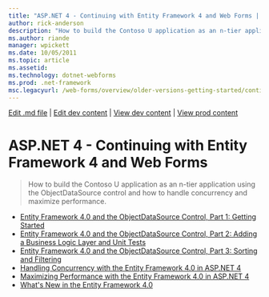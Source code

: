 ```yaml
---
title: "ASP.NET 4 - Continuing with Entity Framework 4 and Web Forms | Microsoft Docs"
author: rick-anderson
description: "How to build the Contoso U application as an n-tier application using the ObjectDataSource control and how to handle concurrency and maximize performance."
ms.author: riande
manager: wpickett
ms.date: 10/05/2011
ms.topic: article
ms.assetid: 
ms.technology: dotnet-webforms
ms.prod: .net-framework
msc.legacyurl: /web-forms/overview/older-versions-getting-started/continuing-with-ef
---
```

[Edit .md file](C:\Projects\msc\dev\Msc.Www\Web.ASP\App_Data\github\web-forms\overview\older-versions-getting-started\index.md) | [Edit dev content](http://www.aspdev.net/umbraco#/content/content/edit/32984) | [View dev content](http://docs.aspdev.net/tutorials/web-forms/overview/older-versions-getting-started/continuing-with-ef/index.html) | [View prod content](http://www.asp.net/web-forms/overview/older-versions-getting-started/continuing-with-ef)

ASP.NET 4 - Continuing with Entity Framework 4 and Web Forms
====================
> How to build the Contoso U application as an n-tier application using the ObjectDataSource control and how to handle concurrency and maximize performance.


- [Entity Framework 4.0 and the ObjectDataSource Control, Part 1: Getting Started](using-the-entity-framework-and-the-objectdatasource-control-part-1-getting-started.md)
- [Entity Framework 4.0 and the ObjectDataSource Control, Part 2: Adding a Business Logic Layer and Unit Tests](using-the-entity-framework-and-the-objectdatasource-control-part-2-adding-a-business-logic-layer-and-unit-tests.md)
- [Entity Framework 4.0 and the ObjectDataSource Control, Part 3: Sorting and Filtering](using-the-entity-framework-and-the-objectdatasource-control-part-3-sorting-and-filtering.md)
- [Handling Concurrency with the Entity Framework 4.0 in ASP.NET 4](handling-concurrency-with-the-entity-framework-in-an-asp-net-web-application.md)
- [Maximizing Performance with the Entity Framework 4.0 in ASP.NET 4](maximizing-performance-with-the-entity-framework-in-an-asp-net-web-application.md)
- [What's New in the Entity Framework 4.0](what-s-new-in-the-entity-framework-4.md)